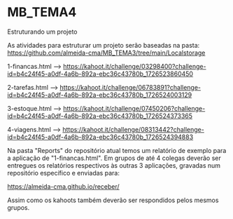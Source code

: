 # MB_TEMA4
Estruturando um projeto

As atividades para estruturar um projeto serão baseadas na pasta: https://github.com/almeida-cma/MB_TEMA3/tree/main/Localstorage

1-financas.html --> https://kahoot.it/challenge/03298400?challenge-id=b4c24f45-a0df-4a6b-892a-ebc36c43780b_1726523860450

2-tarefas.html --> https://kahoot.it/challenge/06783891?challenge-id=b4c24f45-a0df-4a6b-892a-ebc36c43780b_1726524003129

3-estoque.html --> https://kahoot.it/challenge/07450206?challenge-id=b4c24f45-a0df-4a6b-892a-ebc36c43780b_1726524373365

4-viagens.html --> https://kahoot.it/challenge/08313442?challenge-id=b4c24f45-a0df-4a6b-892a-ebc36c43780b_1726524394883

Na pasta "Reports" do repositório atual temos um relatório de exemplo para a aplicação de "1-financas.html". Em grupos de até 4 colegas deverão ser entregues os relatórios respectivos às outras 3 aplicações, gravadas num repositório específico e enviadas para:

https://almeida-cma.github.io/receber/

Assim como os kahoots também deverão ser respondidos pelos mesmos grupos.
